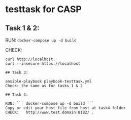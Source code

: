 # testtask for CASP
## Task 1 & 2:

RUN: ``` docker-compose up -d build ```

CHECK: 
``` curl http://localhost:8181;
curl http://localhost;
curl --insecure https://localhost 

## Task 3:

ansible-playbook playbook-testtask.yml
Check: the same as for tasks 1 & 2

## Task 4:

RUN: ``` docker-compose up -d build ```
Copy or edit your host file from host at task4 folder
CHECK:   http://www.test.domain:8182/ .
